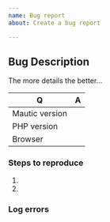 ```yaml
---
name: Bug report
about: Create a bug report

---
```


[//]: # ( Invisible comment: 
IIIIIIIIIIIIIIIIIIIIIIIIIIIIIIIIIIIIIIIIIIIIIIIIII
Before you create the issue:
IIIIIIIIIIIIIIIIIIIIIIIIIIIIIIIIIIIIIIIIIIIIIIIIII
Search for similar report among other reported issues.
Learn how to troubleshoot at https://www.mautic.org/docs/en/tips/troubleshooting.html
Use drag&drop to attach images or other files )

## Bug Description
The more details the better...

| Q   | A
| --- | ---
| Mautic version | 
| PHP version | 
| Browser | 

### Steps to reproduce
1. 
2. 
 
### Log errors


[//]: # ( Invisible comment:
Please check for related errors in the latest log file in [mautic root]/app/log/ and/or the web server's logs and post them here. Be sure to remove sensitive information if applicable. )

